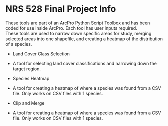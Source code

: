 # NRS 528 Final Project Info

These tools are part of an ArcPro Python Script Toolbox and has been coded for use inside ArcPro.  Each tool has user inputs required.  
These tools are used to narrow down specific areas for study, merging selected areas into one shapefile, and creating a heatmap of the distribution of a species.

- Land Cover Class Selection
 - A tool for selecting land cover classifications and narrowing down the target region.

- Species Heatmap
 - A tool for creating a heatmap of where a species was found from a CSV file.  Only works on CSV files with 1 species.

- Clip and Merge
 - A tool for creating a heatmap of where a species was found from a CSV file.  Only works on CSV files with 1 species.
